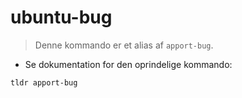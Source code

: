# ubuntu-bug

> Denne kommando er et alias af `apport-bug`.

- Se dokumentation for den oprindelige kommando:

`tldr apport-bug`
